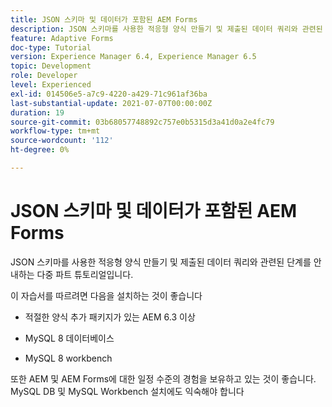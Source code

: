 ```yaml
---
title: JSON 스키마 및 데이터가 포함된 AEM Forms
description: JSON 스키마를 사용한 적응형 양식 만들기 및 제출된 데이터 쿼리와 관련된 단계를 안내하는 다중 파트 튜토리얼입니다.
feature: Adaptive Forms
doc-type: Tutorial
version: Experience Manager 6.4, Experience Manager 6.5
topic: Development
role: Developer
level: Experienced
exl-id: 014506e5-a7c9-4220-a429-71c961af36ba
last-substantial-update: 2021-07-07T00:00:00Z
duration: 19
source-git-commit: 03b68057748892c757e0b5315d3a41d0a2e4fc79
workflow-type: tm+mt
source-wordcount: '112'
ht-degree: 0%

---
```


# JSON 스키마 및 데이터가 포함된 AEM Forms

JSON 스키마를 사용한 적응형 양식 만들기 및 제출된 데이터 쿼리와 관련된 단계를 안내하는 다중 파트 튜토리얼입니다.

이 자습서를 따르려면 다음을 설치하는 것이 좋습니다

* 적절한 양식 추가 패키지가 있는 AEM 6.3 이상

* MySQL 8 데이터베이스

* MySQL 8 workbench

또한 AEM 및 AEM Forms에 대한 일정 수준의 경험을 보유하고 있는 것이 좋습니다. MySQL DB 및 MySQL Workbench 설치에도 익숙해야 합니다
